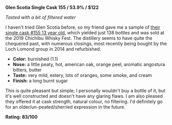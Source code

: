 **Glen Scotia Single Cask 155 / 53.9% / $122**

*Tasted with a bit of filtered water*

I haven't tried Glen Scotia before, so my friend gave me a sample of [their single cask #155 13 year old](https://www.whiskybase.com/whiskies/whisky/145774/glen-scotia-2005), which yielded just 138 bottles and was sold at the 2019 Chichibu Whisky Fest.  The distillery seems to have quite the chequered past, with numerous closings, most recently being bought by the Loch Lomond group in 2014 and refurbished.

* **Color:** burnished (1.1)
* **Nose:** a little peaty, hot, american oak, orange peel, aromatic angostura bitters, butter
* **Taste:** very mild, estery, lots of oranges, some smoke, and cream
* **Finish:** a long burnt sugar

This is quite pleasant but simple; I personally wouldn't buy a bottle of it, but it's well constructed and doesn't have any glaring flaws.  I am also pleased they offered it at cask strength, natural colour, no filtering.  I'd definitely go for an older/un-peated/sherried expression in the future.

**Rating: 83/100**